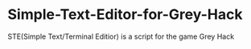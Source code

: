 # Simple-Text-Editor-for-Grey-Hack
STE(Simple Text/Terminal Editior) is a script for the game Grey Hack
